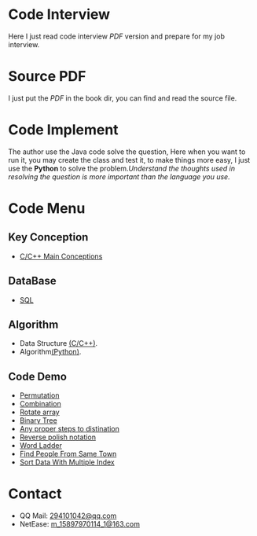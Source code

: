 # Code Interview
Here I just read code interview *PDF* version and prepare for my job interview.

# Source PDF
I just put the *PDF* in the book dir, you can find and read the source file.

# Code Implement
The author use the Java code solve the question, Here when you want to run it, you may create the class and test it, to make things more easy, I just use the **Python** to solve the problem.*Understand the thoughts used in resolving the question is more important than the language you use.*

# Code Menu

## Key Conception

  + [C/C++ Main Conceptions](http://c.biancheng.net/cpp/biancheng/cpp/jingyan/list_172_3.html)

## DataBase

  + [SQL](http://www.tutorialspoint.com/sql/index.htm)

## Algorithm

  + Data Structure [(C/C++)](https://github.com/smileboywtu/C-projects/tree/master/c-datestructure).
  + Algorithm[(Python)](https://github.com/smileboywtu/algorithms-using-python).


## Code Demo

  - [Permutation](https://github.com/smileboywtu/Code-Interview/blob/master/permutation.py)
  - [Combination](https://github.com/smileboywtu/Code-Interview/blob/master/combination.py)
  - [Rotate array](https://github.com/smileboywtu/Code-Interview/blob/master/rotate-array.py)
  - [Binary Tree](https://github.com/smileboywtu/Code-Interview/blob/master/binary-tree.py)
  - [Any proper steps to distination](https://github.com/smileboywtu/Code-Interview/blob/master/steps-to-distination.py)
  - [Reverse polish notation](https://github.com/smileboywtu/Code-Interview/blob/master/evaluate-reverse-polish-notation.py)
  - [Word Ladder](https://github.com/smileboywtu/Code-Interview/blob/master/word-ladder.py)
  - [Find People From Same Town](https://github.com/smileboywtu/Code-Interview/blob/master/find-people-from-same-town.py)
  - [Sort Data With Multiple Index](https://github.com/smileboywtu/Code-Interview/blob/master/sort-multi-index.py)

# Contact
+ QQ Mail: 294101042@qq.com
+ NetEase: m_15897970114_1@163.com
